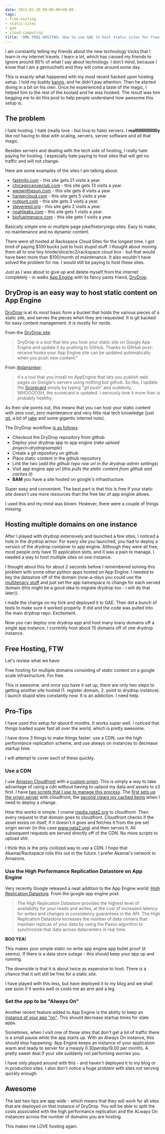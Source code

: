 ```yaml
---
date: 2011-01-26 00:00:00+00:00
tags:
- free-hosting
- static-sites
- gae
- cloud-computing
title: 'OMG FREE HOSTING: How to use GAE to host static sites for free'
---
```


I am constantly telling my friends about the new technology tricks that I learn in my internet travels. I learn a lot, which has caused my friends to ignore around 90% of what I say about technology. I don't mind, because I know that I am a genius(heh) and they will come around some day.

This is exactly what happened with my most recent hacked upon hosting setup. I told my buddy [kanno](http://twitter.com/ryankanno), and he didn't pay attention. Then he started diving in a bit on his own. Once he experienced a taste of the magic, I helped him to the rest of the koolaid and he was hooked. The result was him begging me to do this post to help people understand how awesome this setup is. 

## The problem

I hate hosting. I hate (really love - but love to hate) servers. I **reallllllllllllllllllly** like not having to deal with scaling, servers, server software and all that magic. 

Besides servers and dealing with the tech side of hosting, I really hate paying for hosting. I especially hate paying to host sites that will get no traffic and will not change. 

Here are some examples of the sites I am talking about: 

* [fastmilo.com](http://www.fastmilo.com) - this site gets 21 visits a year. 
* [chicagocanoeclub.com](http://www.chicagocanoeclub.com) - this site gets 13 visits a year. 
* [weownthesun.com](http://www.weownthesun.com/) - this site gets 8 visits a year
* [harpercloud.com](http://www.harpercloud.com/) - this site gets 5 visits a year
* [nutpunt.com](http://www.nutpunt.com/) - this site gets 3 visits a year. 
* [stevereed.org](http://www.stevereed.org/) - this site gets 2 visits a year. 
* [noahleaks.com](http://www.noahleaks.com/) - this site gets 1 visits a year. 
* [biofuelmenace.com](http://www.biofuelmenace.com/) - this site gets 1 visits a year. 

Basically simple one or multiple page joke/history/ego sites. Easy to make, no maintenance and no dynamic content. 

There were all hosted at Rackspace Cloud Sites for the longest time. I got tired of paying $100 bucks just to host stupid stuff. I thought about moving them all to one tiny linode/slice/ec2/rackspace cloud box - but that would have been more than $100/month of maintenance. It also wouldn't have solved the problem for me. I would still be paying to host these sites. 

Just as I was about to give up and delete myself from the internet completely - in walks [App Engine](http://code.google.com/appengine/) with its fancy pants friend, [DryDrop](http://drydrop.binaryage.com). 

## DryDrop is an easy way to host static content on App Engine

[DryDrop](http://drydrop.binaryage.com) is at its most basic form a bucket that holds the various pieces of a static site, and serves the pieces when they are requested. It is git backed for easy content management. It is mostly for nerds. 

From the [DryDrop site](http://drydrop.binaryage.com):

>DryDrop is a tool that lets you host your static site on Google App Engine and update it by pushing to GitHub. Thanks to GitHub post-receive hooks your App Engine site can be updated automatically when you push new content."

From [@dansinker](http://twitter.com/dansinker):

>it's a tool that you install on AppEngine that lets you publish web pages on Google's servers using nothing but github.
>So like, I update the [Scorecard](http://www.chicagomayoralscorecard.com/) simply by typing "git push" and suddenly, WHOOOOSH, the scorecard is updated.
>I seriously love it more than is probably healthy.

As their site points out, this means that you can host your static content with zero cost, zero maintenance and very little real tech knowledge (just [git](http://en.wikipedia.org/wiki/Git_(software)), a bit of [rake](http://en.wikipedia.org/wiki/Rake_(software)) and some gigantic internet nuts).

The DryDrop workflow [is as follows](http://drydrop.binaryage.com/#installation): 

* Checkout the DryDrop repository from github
* Deploy your drydrop app to app engine (*rake upload project=drydropsample*)
* Create a git repository on github 
* Place static content in the github repository
* Link the two (*add the github repo raw url in the drydrop admin settings*)
* Visit app engine app url (*this pulls the static content from github and caches it*)
* **BAM** you have a site hosted on google's infrastructure.

Super easy and convenient. The best part is that this is free if your static site doesn't use more resources than the free tier of app engine allows.

I used this and my mind was blown. However, there were a couple of things missing. 

## Hosting multiple domains on one instance 

After I played with drydrop extensively and launched a few sites, I noticed a hole in the drydrop armor. For every site you launched, you had to deploy a version of the drydrop container to app engine. Although they were all free, most people only have 10 application slots, and it was a pain to manage. I needed a way to host multiple sites on one instance. 

I thought about this for about 2 seconds before I remembered solving this problem with some other python apps hosted on App Engine. I needed to key the datastore off of the domain (now-a-days you could use the [multitenacy stuff](http://code.google.com/appengine/docs/python/multitenancy/) and just set the app namespace to change for each served domain (this might be a good idea to migrate drydrop too - i will do that later)). 

I made the change on my fork and deployed it to GAE. Then did a bunch of tests to make sure it worked properly. It did and the code was pulled into the main drydrop repo. Excitement. 

Now you can deploy one drydrop app and host many many domains off a single app instance. I currently host about 15 domains off of one drydrop instance. 

## Free Hosting, FTW

Let's review what we have:

Free hosting for multiple domains consisting of static content on a google scale infrastructure. For free. 

This is awesome. and once you have it set up, there are only two steps to getting another site hosted (1. register domain, 2. point to drydrop instance). I launch stupid sites constantly now. It is an addiction. I need help. 

## Pro-Tips

I have used this setup for about 6 months. It works super well. I noticed that things loaded super fast all over the world, which is pretty awesome. 

I have done 3 things to make things faster: use a CDN, use the high performance replication scheme, and use always on instances to decrease startup time. 

I will attempt to cover each of these quickly. 

### Use a CDN

I use [Amazon Cloudfront](https://aws.amazon.com/cloudfront/) with a [custom origin](http://aws.typepad.com/aws/2010/11/amazon-cloudfront-support-for-custom-origins.html). This is simply a way to take advantage of using a cdn without having to uplaod my data and assets to s3 first. I have [two scripts that I use to manage this process](https://gist.github.com/780318). The [first sets up the origin server](https://gist.github.com/780318#file_create_custom_origin.py) with cloudfront, the [second clears my cached items](https://gist.github.com/780318#file_invalidate_cf_cdn.py) when I need to deploy a change.

How this works is simple. I cname [media.nata2.org](http://media.nata2.org/images/AStrangeYouCanBelieveIn.png) to cloudfront. Then every request to that domain goes to cloudfront. Cloudfront checks if the asset exists on itself, if it doesn't it goes and fetches it from the pre set origin server (in this case www.nata2.org) and then serves it. All subsequent requests are served directly off of the CDN. No more scripts to upload shit. 

I think this is the only civilized way to use a CDN. I hope that Akamai/Rackspace rolls this out in the future. I prefer Akamai's network to Amazons.

### Use the High Performance Replication Datastore on App Engine

Very recently Google released a neat addition to the App Engine world: [High Replication Datastore](http://code.google.com/appengine/docs/python/datastore/hr/overview.html). From the google app engine post:

>The High Replication Datastore provides the highest level of availability for your reads and writes, at the cost of increased latency for writes and changes in consistency guarantees in the API.
>The High Replication Datastore increases the number of data centers that maintain replicas of your data by using the Paxos algorithm to synchronize that data across datacenters in real time. 

**BOO YEA!**

This makes your simple static no write app engine app bullet proof (it seems). If there is a data store outage - this should keep your app up and running. 

The downside is that it is about twice as expensive to host. There is a chance that it will still be free for a static site. 

I have played with this less, but have deployed it to my blog and we shall see soon if it works well or costs me an arm and a leg. 

### Set the app to be "Always On" 

Another recent feature added to App Engine is the ability to keep an [instance of your app "on"](http://code.google.com/appengine/docs/adminconsole/instances.html#Always_On). This should decrease startup times for stale apps. 

Sometimes, when I visit one of these sites that don't get a lot of traffic there is a small pause while the app starts up. With an Always On instance, this should stop happening. App Engine keeps an instance of your application warm and ready to server for a measly $0.30 per day ($9.00 per month). A pretty sweet deal if your site suddenly not performing worries you. 

I have only played around with this - and haven't deployed it to my blog or in production sites. I also don't notice a huge problem with sites not serving quickly enough. 


## Awesome


The last two tips are app wide - which means that they will work for all sites that are deployed on that instance of DryDrop. You will be able to split the costs associated with the high performance replication and the ALways On instances across the number of domains you are hosting. 

This makes me LOVE hosting again.